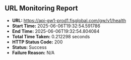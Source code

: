 ## URL Monitoring Report

- **URL:** https://api-gw1-prod1.fisglobal.com/gw/v1/health
- **Start Time:** 2025-06-06T19:32:54.591786
- **End Time:** 2025-06-06T19:32:54.804084
- **Total Time Taken:** 0.212298 seconds
- **HTTP Status Code:** 200
- **Status:** Success
- **Failure Reason:** N/A
